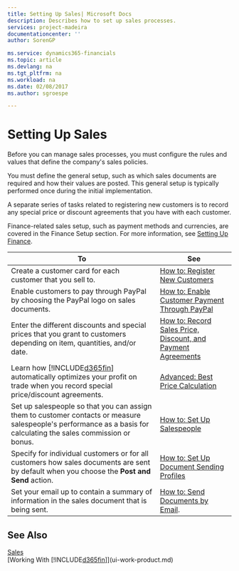 ```yaml
---
title: Setting Up Sales| Microsoft Docs
description: Describes how to set up sales processes.
services: project-madeira
documentationcenter: ''
author: SorenGP

ms.service: dynamics365-financials
ms.topic: article
ms.devlang: na
ms.tgt_pltfrm: na
ms.workload: na
ms.date: 02/08/2017
ms.author: sgroespe

---
```

# Setting Up Sales
Before you can manage sales processes, you must configure the rules and values that define the company's sales policies.

You must define the general setup, such as which sales documents are required and how their values are posted. This general setup is typically performed once during the initial implementation.

A separate series of tasks related to registering new customers is to record any special price or discount agreements that you have with each customer. 

Finance-related sales setup, such as payment methods and currencies, are covered in the Finance Setup section. For more information, see [Setting Up Finance](finance-setup-finance.md).

| To | See |
| --- | --- |
| Create a customer card for each customer that you sell to. |[How to: Register New Customers](sales-how-register-new-customers.md) |
| Enable customers to pay through PayPal by choosing the PayPal logo on sales documents. |[How to: Enable Customer Payment Through PayPal](sales-how-enable-customer-payments-paypal.md) |
| Enter the different discounts and special prices that you grant to customers depending on item, quantities, and/or date. |[How to: Record Sales Price, Discount, and Payment Agreements](sales-how-record-sales-price-discount-payment-agreements.md) |
|Learn how [!INCLUDE[d365fin](includes/d365fin_md.md)] automatically optimizes your profit on trade when you record special price/discount agreements.|[Advanced: Best Price Calculation](advanced-best-price-calculation.md) | 
| Set up salespeople so that you can assign them to customer contacts or measure salespeople's performance as a basis for calculating the sales commission or bonus. |[How to: Set Up Salespeople](sales-how-setup-salespeople.md) |
| Specify for individual customers or for all customers how sales documents are sent by default when you choose the **Post and Send** action. |[How to: Set Up Document Sending Profiles](sales-how-setup-document-send-profiles.md) |
| Set your email up to contain a summary of information in the sales document that is being sent. |[How to: Send Documents by Email](ui-how-send-documents-email.md). |

## See Also
[Sales](sales-manage-sales.md)  
[Working With [!INCLUDE[d365fin](includes/d365fin_md.md)]](ui-work-product.md)
